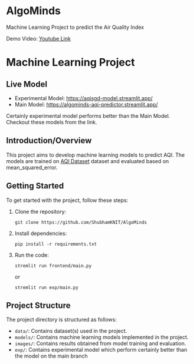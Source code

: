 # AlgoMinds
Machine Learning Project to predict the Air Quality Index

Demo Video: [Youtube Link](https://youtu.be/7dp8cNXx9pU)


# Machine Learning Project

## Live Model
- Experimental Model: https://aqisgd-model.streamlit.app/
- Main Model: https://algominds-aqi-predictor.streamlit.app/

Certainly experimental model performs better than the Main Model. Checkout these models from the link.

## Introduction/Overview
This project aims to develop machine learning models to predict AQI. The models are trained on [AQI Dataset](https://www.kaggle.com/datasets/rohanrao/air-quality-data-in-india) dataset and evaluated based on mean_squared_error.

## Getting Started
To get started with the project, follow these steps:
1. Clone the repository:
   ```
   git clone https://github.com/ShubhamKNIT/AlgoMinds
   ```
2. Install dependencies:
   ```
   pip install -r requirements.txt
   ```
3. Run the code:
   ```
   stremlit run frontend/main.py
   ```
    or
   ```
   stremlit run exp/main.py
   ```

## Project Structure
The project directory is structured as follows:
- `data/`: Contains dataset(s) used in the project.
- `models/`: Contains machine learning models implemented in the project.
- `images/`: Contains results obtained from model training and evaluation.
- `exp/`: Contains experimental model which perform certainly better than the model on the main branch
